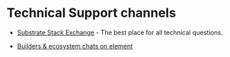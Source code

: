 # Technical Support channels

- [Substrate Stack Exchange](https://substrate.stackexchange.com/) - The best place for all technical questions.

- [Builders & ecosystem chats on element](https://matrix.to/#/!gENKgvFHRISLeGFzpz:matrix.parity.io)
